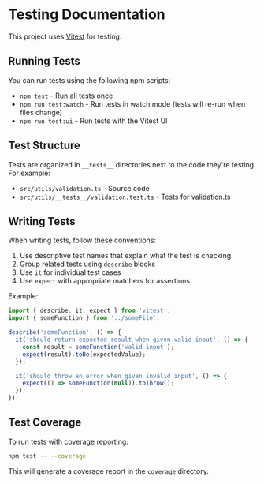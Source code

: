 # Testing Documentation

This project uses [Vitest](https://vitest.dev/) for testing.

## Running Tests

You can run tests using the following npm scripts:

- `npm test` - Run all tests once
- `npm run test:watch` - Run tests in watch mode (tests will re-run when files change)
- `npm run test:ui` - Run tests with the Vitest UI

## Test Structure

Tests are organized in `__tests__` directories next to the code they're testing. For example:

- `src/utils/validation.ts` - Source code
- `src/utils/__tests__/validation.test.ts` - Tests for validation.ts

## Writing Tests

When writing tests, follow these conventions:

1. Use descriptive test names that explain what the test is checking
2. Group related tests using `describe` blocks
3. Use `it` for individual test cases
4. Use `expect` with appropriate matchers for assertions

Example:

```typescript
import { describe, it, expect } from 'vitest';
import { someFunction } from '../someFile';

describe('someFunction', () => {
  it('should return expected result when given valid input', () => {
    const result = someFunction('valid input');
    expect(result).toBe(expectedValue);
  });

  it('should throw an error when given invalid input', () => {
    expect(() => someFunction(null)).toThrow();
  });
});
```

## Test Coverage

To run tests with coverage reporting:

```bash
npm test -- --coverage
```

This will generate a coverage report in the `coverage` directory.
